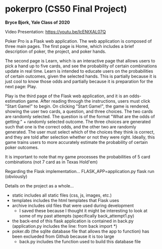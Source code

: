 # pokerpro (CS50 Final Project)

**Bryce Bjork,
Yale Class of 2020**

Video Presentation: https://youtu.be/lcENtXAL07Q

Poker Pro is a Flask web application. The web application is composed of three main pages.
The first page is Home, which includes a brief description of poker, the project, and poker hands.

The second page is Learn, which is an interactive page that allows users to pick a hand up to five cards,
and see the probability of certain combinations update in real time.
Learn is intended to educate users on the probabilities of certain outcomes, given the selected hands.
This is partially because it is just cool to know those odds and partially because it is preparation for the next page: Play.

Play is the third page of the Flask web application, and it is an odds-estimation game.
After reading through the instructions, users must click "Start Game!" to begin.
On clicking "Start Game!", the game is rendered, showing the user two cards, a question, and three choices.
The two cards are randomly selected.
The question is of the format "What are the odds of getting:" + randomly selected outcome.
The three choices are generated such that one is the correct odds, and the other two are randomly generated.
The user must select which of the choices they think is correct, and they are told after selection whether or not they were right.
Ideally, this game trains users to more accurately estimate the probability of certain poker outcomes.

It is important to note that my game processes the probabilities of 5 card combinations (not 7 card as in Texas Hold'em)

Regarding the Flask implementation...
FLASK_APP=application.py
flask run (obviously)

Details on the project as a whole...
* static includes all static files (css, js, images, etc.)
* templates includes the html templates that Flask uses
* archive includes old files that were used during development
    * I saved these because I thought it might be interesting to look at some of my past attempts (specifically back_attempt1.py)
* the back-end of this flask application is contained in back.py (application.py includes the line: from back import *)
* poker.db (the sqlite database file that allows the app to function) has been exclueded from Github because it is too large
    * back.py includes the function used to build this database file
